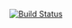 [![Build Status](https://dev.azure.com/MLOps-Abhijeet/Build_and_Push/_apis/build/status/Build_and_Push_Image?branchName=main)](https://dev.azure.com/MLOps-Abhijeet/Build_and_Push/_build/latest?definitionId=5&branchName=main)
